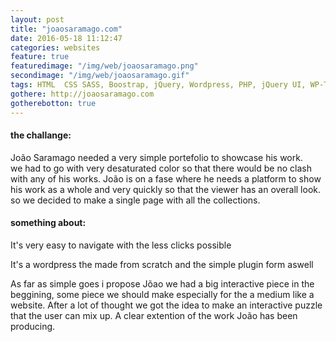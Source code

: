 ```yaml
---
layout: post
title: "joaosaramago.com"
date: 2016-05-18 11:12:47
categories: websites
feature: true
featuredimage: "/img/web/joaosaramago.png"
secondimage: "/img/web/joaosaramago.gif"
tags: HTML  CSS SASS, Boostrap, jQuery, Wordpress, PHP, jQuery UI, WP-Theme, WP-plugin
gothere: http://joaosaramago.com
gotherebotton: true
---
```



#### the challange:

João Saramago needed a very simple portefolio to showcase his work.  
we had to go with very desaturated color so that there would be no clash with any of his works. João is on a fase where he needs a platform to show his work as a whole and very quickly so that the viewer has an overall look. so we decided to make a single page with all the collections.

#### something about:

It's very easy to navigate with the less clicks possible

It's a wordpress the made from scratch and the simple plugin form aswell

As far as simple goes i propose Jõao we had a big interactive piece in the beggining, some piece we should make especially for the a medium like a website. After a lot of thought we got the idea to make an interactive puzzle that the user can mix up. A clear extention of the work João has been producing.
